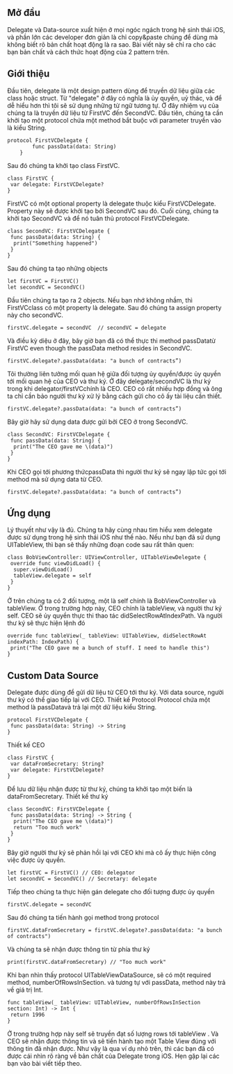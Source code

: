 ## Mở đầu
Delegate và Data-source xuất hiện ở mọi ngóc ngách trong hệ sinh thái iOS, và phần lớn các developer đơn giản là chỉ copy&paste chúng để dùng mà không biết rõ bản chất hoạt động là ra sao. Bài viết này sẽ chỉ ra cho các bạn bản chất và cách thức hoạt động của 2 pattern trên.
## Giới thiệu
Đầu tiên, delegate là một design pattern dùng để truyền dữ liệu giữa các class hoặc struct. Từ "delegate" ở đây có nghĩa là ủy quyền, uỷ thác, và để dễ hiểu hơn thì tôi sẽ sử dụng những từ ngữ tương tự.
Ở đây nhiệm vụ của chúng ta là truyền dữ liệu từ  FirstVC đến SecondVC. Đầu tiên, chúng ta cần khởi tạo một protocol chứa một method bắt buộc với parameter truyền vào là kiểu String.
```
protocol FirstVCDelegate { 
		func passData(data: String) 
	}
```
Sau đó chúng ta khởi tạo class FirstVC.
```
class FirstVC {
 var delegate: FirstVCDelegate?
}
```
FirstVC có một optional property là delegate thuộc kiểu FirstVCDelegate. Property này sẽ được khởi tạo bởi SecondVC sau đó.
Cuối cùng, chúng ta khởi tạo SecondVC và để nó tuân thủ protocol  FirstVCDelegate.
```
class SecondVC: FirstVCDelegate {
 func passData(data: String) {
  print("Something happened")
 }
}
```
Sau đó chúng ta tạo những objects
```
let firstVC = FirstVC() 
let secondVC = SecondVC() 
```
Đầu tiên chúng ta tạo ra 2 objects. Nếu bạn nhớ không nhầm, thì  FirstVCclass có một property là  delegate. Sau đó chúng ta assign property này cho secondVC.
```
firstVC.delegate = secondVC  // secondVC = delegate
```
Và điều kỳ diệu ở đây, bây giờ bạn đã có thể thực thi method passDatatừ  FirstVC even though the passData method resides in SecondVC.
```
firstVC.delegate?.passData(data: "a bunch of contracts”)
```
Tôi thường liên tưởng mối quan hệ giữa đối tượng ủy quyền/được ủy quyền tới mối quan hệ của CEO và thư ký. Ở đây  delegate/secondVC là thư ký trong khi  delegator/firstVCchính là CEO. CEO có rất nhiều hợp đồng và ông ta chỉ cần bảo người thư ký xử lý bằng cách gửi cho cô ấy tài liệu cần thiết. 
```
firstVC.delegate?.passData(data: "a bunch of contracts”)
```
Bây giờ hãy sử dụng  data được gửi bởi CEO ở trong SecondVC.
```
class SecondVC: FirstVCDelegate {
 func passData(data: String) {
  print("The CEO gave me \(data)")
 }
}
```
Khi CEO gọi tới phương thứcpassData  thì người thư ký sẽ ngay lập tức gọi tới method mà sử dụng  data từ CEO.
```
firstVC.delegate?.passData(data: "a bunch of contracts”)
```
## Ứng dụng
Lý thuyết như vậy là đủ. Chúng ta hãy cùng nhau tìm hiểu xem delegate được sử dụng trong hệ sinh thái iOS như thế nào. Nếu như bạn đã sử dụng UITableView, thì bạn sẽ thấy những đoạn code sau rất thân quen:
```
class BobViewController: UIViewController, UITableViewDelegate {
 override func viewDidLoad() {
  super.viewDidLoad()
  tableView.delegate = self
 }
}
```
Ở trên chúng ta có 2 đối tượng, một là self chính là  BobViewController và tableView. Ở trong trường hợp này, CEO chính là  tableView, và người thư ký self.
CEO sẽ ủy quyền thực thi thao tác  didSelectRowAtIndexPath. Và người thư ký sẽ thực hiện lệnh đó
```
override func tableView(_ tableView: UITableView, didSelectRowAt indexPath: IndexPath) {
 print("The CEO gave me a bunch of stuff. I need to handle this")
}
```
## Custom Data Source

Delegate được dùng để gửi dữ liệu từ CEO tới thư ký. Với data source, người thư ký có thể giao tiếp lại với CEO.
Thiết kế Protocol
Protocol chứa một method là passDatavà trả lại một dữ liệu kiểu String.
```
protocol FirstVCDelegate {
 func passData(data: String) -> String
}
```
Thiết kế CEO
```
class FirstVC {
 var dataFromSecretary: String?
 var delegate: FirstVCDelegate?
}
```
Để lưu dữ liệu nhận được từ thư ký, chúng ta khởi tạo một biến là  dataFromSecretary.
Thiết kế thư ký
```
class SecondVC: FirstVCDelegate {
 func passData(data: String) -> String {
  print("The CEO gave me \(data)")
  return "Too much work"
 }
}
```
Bây giờ người thư ký sẽ phản hồi lại với CEO khi mà cô ấy thực hiện công việc được ủy quyền.
```
let firstVC = FirstVC() // CEO: delegator
let secondVC = SecondVC() // Secretary: delegate
```
Tiếp theo chúng ta thực hiện gán delegate cho đối tượng được ủy quyền
```
firstVC.delegate = secondVC
```
Sau đó chúng ta tiến hành gọi method trong protocol
```
firstVC.dataFromSecretary = firstVC.delegate?.passData(data: "a bunch of contracts")
```
Và chúng ta sẽ nhận được thông tin từ phía thư ký
```
print(firstVC.dataFromSecretary) // "Too much work"
```
Khi bạn nhìn thấy protocol UITableViewDataSource, sẽ có một required method, numberOfRowsInSection. và tương tự với  passData, method này trả về giá trị Int.
```
func tableView(_ tableView: UITableView, numberOfRowsInSection section: Int) -> Int {
 return 1996
}
```
Ở trong trường hợp này self sẽ truyền đạt số lượng rows tới tableView . Và CEO sẽ nhận được thông tin và sẽ tiến hành tạo một Table View đúng với thông tin đã nhận được.
Như vậy là qua ví dụ nhỏ trên, thì các bạn đã có được cái nhìn rõ ràng về bản chất của Delegate trong iOS. Hẹn gặp lại các bạn vào bài viết tiếp theo.